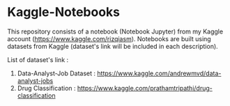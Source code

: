 # Kaggle-Notebooks
This repository consists of a notebook (Notebook Jupyter) from my Kaggle account (https://www.kaggle.com/rizqiasm). Notebooks are built using datasets from Kaggle (dataset's link will be included in each description).

List of dataset's link :
1. Data-Analyst-Job Dataset : https://www.kaggle.com/andrewmvd/data-analyst-jobs
2. Drug Classification : https://www.kaggle.com/prathamtripathi/drug-classification
